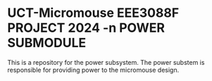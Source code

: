 # UCT-Micromouse EEE3088F PROJECT 2024 -n POWER SUBMODULE
This is a repository for the power subsystem. The power substem is responsible for providing power to the micromouse design. 
